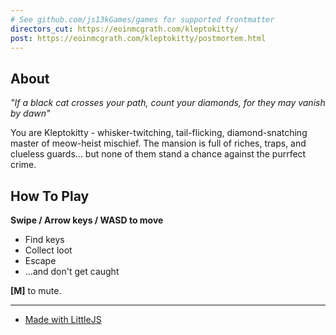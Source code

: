 ```yaml
---
# See github.com/js13kGames/games for supported frontmatter
directors_cut: https://eoinmcgrath.com/kleptokitty/
post: https://eoinmcgrath.com/kleptokitty/postmortem.html
---
```

## About

_"If a black cat crosses your path, count your diamonds,
for they may vanish by dawn"_

You are Kleptokitty - whisker-twitching, tail-flicking, diamond-snatching
master of meow-heist mischief. The mansion is full of riches, traps, and
clueless guards... but none of them stand a chance against the purrfect
crime.

## How To Play

__Swipe / Arrow keys / WASD to move__

- Find keys
- Collect loot
- Escape
- ...and don't get caught
  
__[M]__ to mute.

-----

- [Made with LittleJS](https://github.com/KilledByAPixel/LittleJS)
